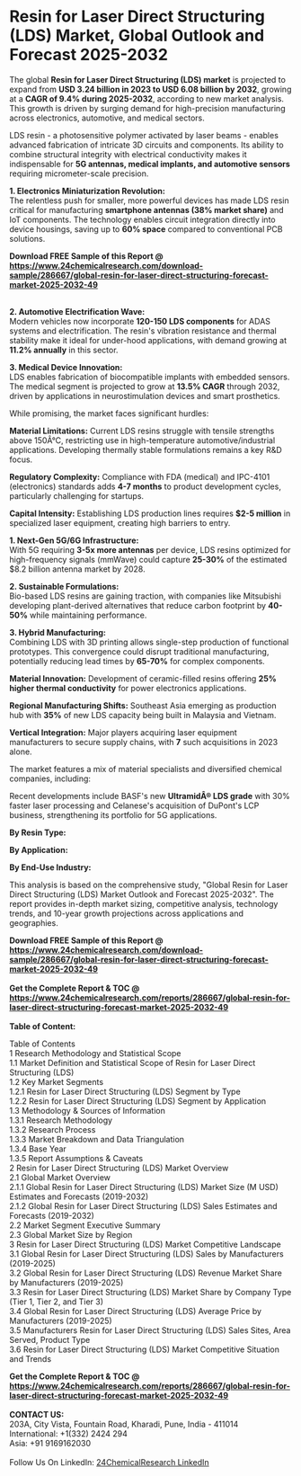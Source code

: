 <h1>Resin for Laser Direct Structuring (LDS) Market, Global Outlook and Forecast 2025-2032</h1><p>The global <strong>Resin for Laser Direct Structuring (LDS) market</strong> is projected to expand from <strong>USD 3.24 billion in 2023 to USD 6.08 billion by 2032</strong>, growing at a <strong>CAGR of 9.4% during 2025-2032</strong>, according to new market analysis. This growth is driven by surging demand for high-precision manufacturing across electronics, automotive, and medical sectors.</p><p>LDS resin - a photosensitive polymer activated by laser beams - enables advanced fabrication of intricate 3D circuits and components. Its ability to combine structural integrity with electrical conductivity makes it indispensable for <strong>5G antennas, medical implants, and automotive sensors</strong> requiring micrometer-scale precision.</p><p><strong>1. Electronics Miniaturization Revolution:</strong><br>
The relentless push for smaller, more powerful devices has made LDS resin critical for manufacturing <strong>smartphone antennas (38% market share)</strong> and IoT components. The technology enables circuit integration directly into device housings, saving up to <strong>60% space</strong> compared to conventional PCB solutions.</p><div><b>Download FREE Sample of this Report @ 
            <a href="https://www.24chemicalresearch.com/download-sample/286667/global-resin-for-laser-direct-structuring-forecast-market-2025-2032-49">
            https://www.24chemicalresearch.com/download-sample/286667/global-resin-for-laser-direct-structuring-forecast-market-2025-2032-49</a></b></div><br><p><strong>2. Automotive Electrification Wave:</strong><br>
Modern vehicles now incorporate <strong>120-150 LDS components</strong> for ADAS systems and electrification. The resin's vibration resistance and thermal stability make it ideal for under-hood applications, with demand growing at <strong>11.2% annually</strong> in this sector.</p><p><strong>3. Medical Device Innovation:</strong><br>
LDS enables fabrication of biocompatible implants with embedded sensors. The medical segment is projected to grow at <strong>13.5% CAGR</strong> through 2032, driven by applications in neurostimulation devices and smart prosthetics.</p><p>While promising, the market faces significant hurdles:</p><p><strong>Material Limitations:</strong> Current LDS resins struggle with tensile strengths above 150Â°C, restricting use in high-temperature automotive/industrial applications. Developing thermally stable formulations remains a key R&amp;D focus.</p><p><strong>Regulatory Complexity:</strong> Compliance with FDA (medical) and IPC-4101 (electronics) standards adds <strong>4-7 months</strong> to product development cycles, particularly challenging for startups.</p><p><strong>Capital Intensity:</strong> Establishing LDS production lines requires <strong>$2-5 million</strong> in specialized laser equipment, creating high barriers to entry.</p><p><strong>1. Next-Gen 5G/6G Infrastructure:</strong><br>
With 5G requiring <strong>3-5x more antennas</strong> per device, LDS resins optimized for high-frequency signals (mmWave) could capture <strong>25-30%</strong> of the estimated $8.2 billion antenna market by 2028.</p><p><strong>2. Sustainable Formulations:</strong><br>
Bio-based LDS resins are gaining traction, with companies like Mitsubishi developing plant-derived alternatives that reduce carbon footprint by <strong>40-50%</strong> while maintaining performance.</p><p><strong>3. Hybrid Manufacturing:</strong><br>
Combining LDS with 3D printing allows single-step production of functional prototypes. This convergence could disrupt traditional manufacturing, potentially reducing lead times by <strong>65-70%</strong> for complex components.</p><p><strong>Material Innovation:</strong> Development of ceramic-filled resins offering <strong>25% higher thermal conductivity</strong> for power electronics applications.</p><p><strong>Regional Manufacturing Shifts:</strong> Southeast Asia emerging as production hub with <strong>35%</strong> of new LDS capacity being built in Malaysia and Vietnam.</p><p><strong>Vertical Integration:</strong> Major players acquiring laser equipment manufacturers to secure supply chains, with <strong>7</strong> such acquisitions in 2023 alone.</p><p>The market features a mix of material specialists and diversified chemical companies, including:</p><p>Recent developments include BASF's new <strong>UltramidÂ® LDS grade</strong> with 30% faster laser processing and Celanese's acquisition of DuPont's LCP business, strengthening its portfolio for 5G applications.</p><p><strong>By Resin Type:</strong></p><p><strong>By Application:</strong></p><p><strong>By End-Use Industry:</strong></p><p>This analysis is based on the comprehensive study, "Global Resin for Laser Direct Structuring (LDS) Market Outlook and Forecast 2025-2032". The report provides in-depth market sizing, competitive analysis, technology trends, and 10-year growth projections across applications and geographies.</p><div><b>Download FREE Sample of this Report @ 
            <a href="https://www.24chemicalresearch.com/download-sample/286667/global-resin-for-laser-direct-structuring-forecast-market-2025-2032-49">
            https://www.24chemicalresearch.com/download-sample/286667/global-resin-for-laser-direct-structuring-forecast-market-2025-2032-49</a></b></div><br><div><b>Get the Complete Report & TOC @ 
            <a href="https://www.24chemicalresearch.com/reports/286667/global-resin-for-laser-direct-structuring-forecast-market-2025-2032-49">
            https://www.24chemicalresearch.com/reports/286667/global-resin-for-laser-direct-structuring-forecast-market-2025-2032-49</a></b></div><br>
            <b>Table of Content:</b><p>Table of Contents<br />
1 Research Methodology and Statistical Scope<br />
1.1 Market Definition and Statistical Scope of Resin for Laser Direct Structuring (LDS)<br />
1.2 Key Market Segments<br />
1.2.1 Resin for Laser Direct Structuring (LDS) Segment by Type<br />
1.2.2 Resin for Laser Direct Structuring (LDS) Segment by Application<br />
1.3 Methodology & Sources of Information<br />
1.3.1 Research Methodology<br />
1.3.2 Research Process<br />
1.3.3 Market Breakdown and Data Triangulation<br />
1.3.4 Base Year<br />
1.3.5 Report Assumptions & Caveats<br />
2 Resin for Laser Direct Structuring (LDS) Market Overview<br />
2.1 Global Market Overview<br />
2.1.1 Global Resin for Laser Direct Structuring (LDS) Market Size (M USD) Estimates and Forecasts (2019-2032)<br />
2.1.2 Global Resin for Laser Direct Structuring (LDS) Sales Estimates and Forecasts (2019-2032)<br />
2.2 Market Segment Executive Summary<br />
2.3 Global Market Size by Region<br />
3 Resin for Laser Direct Structuring (LDS) Market Competitive Landscape<br />
3.1 Global Resin for Laser Direct Structuring (LDS) Sales by Manufacturers (2019-2025)<br />
3.2 Global Resin for Laser Direct Structuring (LDS) Revenue Market Share by Manufacturers (2019-2025)<br />
3.3 Resin for Laser Direct Structuring (LDS) Market Share by Company Type (Tier 1, Tier 2, and Tier 3)<br />
3.4 Global Resin for Laser Direct Structuring (LDS) Average Price by Manufacturers (2019-2025)<br />
3.5 Manufacturers Resin for Laser Direct Structuring (LDS) Sales Sites, Area Served, Product Type<br />
3.6 Resin for Laser Direct Structuring (LDS) Market Competitive Situation and Trends<br />
</p><div><b>Get the Complete Report & TOC @ 
            <a href="https://www.24chemicalresearch.com/reports/286667/global-resin-for-laser-direct-structuring-forecast-market-2025-2032-49">
            https://www.24chemicalresearch.com/reports/286667/global-resin-for-laser-direct-structuring-forecast-market-2025-2032-49</a></b></div><br><b>CONTACT US:</b><br>
            203A, City Vista, Fountain Road, Kharadi, Pune, India - 411014<br>
            International: +1(332) 2424 294<br>
            Asia: +91 9169162030 <br><br>
            Follow Us On LinkedIn: <a href="https://www.linkedin.com/company/24chemicalresearch/">24ChemicalResearch LinkedIn</a>